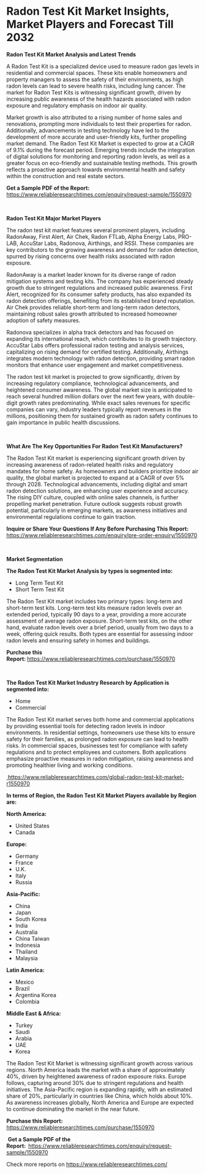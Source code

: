 <p><h1>Radon Test Kit Market Insights, Market Players and Forecast Till 2032</h1></p><p><strong>Radon Test Kit Market Analysis and Latest Trends</strong></p>
<p><p>A Radon Test Kit is a specialized device used to measure radon gas levels in residential and commercial spaces. These kits enable homeowners and property managers to assess the safety of their environments, as high radon levels can lead to severe health risks, including lung cancer. The market for Radon Test Kits is witnessing significant growth, driven by increasing public awareness of the health hazards associated with radon exposure and regulatory emphasis on indoor air quality.</p><p>Market growth is also attributed to a rising number of home sales and renovations, prompting more individuals to test their properties for radon. Additionally, advancements in testing technology have led to the development of more accurate and user-friendly kits, further propelling market demand. The Radon Test Kit Market is expected to grow at a CAGR of 9.1% during the forecast period. Emerging trends include the integration of digital solutions for monitoring and reporting radon levels, as well as a greater focus on eco-friendly and sustainable testing methods. This growth reflects a proactive approach towards environmental health and safety within the construction and real estate sectors.</p></p>
<p><strong>Get a Sample PDF of the Report:&nbsp;</strong> <a href="https://www.reliableresearchtimes.com/enquiry/request-sample/1550970?utm_campaign=2627&utm_medium=2&utm_source=Github&utm_content=ia&utm_term=04042025&utm_id=radon-test-kit">https://www.reliableresearchtimes.com/enquiry/request-sample/1550970</a></p>
<p>&nbsp;</p>
<p><strong>Radon Test Kit Major Market Players</strong></p>
<p><p>The radon test kit market features several prominent players, including RadonAway, First Alert, Air Chek, Radon FTLab, Alpha Energy Labs, PRO-LAB, AccuStar Labs, Radonova, Airthings, and RSSI. These companies are key contributors to the growing awareness and demand for radon detection, spurred by rising concerns over health risks associated with radon exposure.</p><p>RadonAway is a market leader known for its diverse range of radon mitigation systems and testing kits. The company has experienced steady growth due to stringent regulations and increased public awareness. First Alert, recognized for its consumer safety products, has also expanded its radon detection offerings, benefiting from its established brand reputation. Air Chek provides reliable short-term and long-term radon detectors, maintaining robust sales growth attributed to increased homeowner adoption of safety measures.</p><p>Radonova specializes in alpha track detectors and has focused on expanding its international reach, which contributes to its growth trajectory. AccuStar Labs offers professional radon testing and analysis services, capitalizing on rising demand for certified testing. Additionally, Airthings integrates modern technology with radon detection, providing smart radon monitors that enhance user engagement and market competitiveness.</p><p>The radon test kit market is projected to grow significantly, driven by increasing regulatory compliance, technological advancements, and heightened consumer awareness. The global market size is anticipated to reach several hundred million dollars over the next few years, with double-digit growth rates predominating. While exact sales revenues for specific companies can vary, industry leaders typically report revenues in the millions, positioning them for sustained growth as radon safety continues to gain importance in public health discussions.</p></p>
<p>&nbsp;</p>
<p><strong>What Are The Key Opportunities For Radon Test Kit Manufacturers?</strong></p>
<p><p>The Radon Test Kit market is experiencing significant growth driven by increasing awareness of radon-related health risks and regulatory mandates for home safety. As homeowners and builders prioritize indoor air quality, the global market is projected to expand at a CAGR of over 5% through 2028. Technological advancements, including digital and smart radon detection solutions, are enhancing user experience and accuracy. The rising DIY culture, coupled with online sales channels, is further propelling market penetration. Future outlook suggests robust growth potential, particularly in emerging markets, as awareness initiatives and environmental regulations continue to gain traction.</p></p>
<p><strong>Inquire or Share Your Questions If Any Before Purchasing This Report:</strong> <a href="https://www.reliableresearchtimes.com/enquiry/pre-order-enquiry/1550970?utm_campaign=2627&utm_medium=2&utm_source=Github&utm_content=ia&utm_term=04042025&utm_id=radon-test-kit">https://www.reliableresearchtimes.com/enquiry/pre-order-enquiry/1550970</a></p>
<p>&nbsp;</p>
<p><strong>Market Segmentation</strong></p>
<p><strong>The Radon Test Kit Market Analysis by types is segmented into:</strong></p>
<p><ul><li>Long Term Test Kit</li><li>Short Term Test Kit</li></ul></p>
<p><p>The Radon Test Kit market includes two primary types: long-term and short-term test kits. Long-term test kits measure radon levels over an extended period, typically 90 days to a year, providing a more accurate assessment of average radon exposure. Short-term test kits, on the other hand, evaluate radon levels over a brief period, usually from two days to a week, offering quick results. Both types are essential for assessing indoor radon levels and ensuring safety in homes and buildings.</p></p>
<p><strong>Purchase this Report:&nbsp;</strong><a href="https://www.reliableresearchtimes.com/purchase/1550970?utm_campaign=2627&utm_medium=2&utm_source=Github&utm_content=ia&utm_term=04042025&utm_id=radon-test-kit">https://www.reliableresearchtimes.com/purchase/1550970</a></p>
<p>&nbsp;</p>
<p><strong>The Radon Test Kit Market Industry Research by Application is segmented into:</strong></p>
<p><ul><li>Home</li><li>Commercial</li></ul></p>
<p><p>The Radon Test Kit market serves both home and commercial applications by providing essential tools for detecting radon levels in indoor environments. In residential settings, homeowners use these kits to ensure safety for their families, as prolonged radon exposure can lead to health risks. In commercial spaces, businesses test for compliance with safety regulations and to protect employees and customers. Both applications emphasize proactive measures in radon mitigation, raising awareness and promoting healthier living and working conditions.</p></p>
<p><a href="https://www.reliableresearchtimes.com/global-radon-test-kit-market-r1550970?utm_campaign=2627&utm_medium=2&utm_source=Github&utm_content=ia&utm_term=04042025&utm_id=radon-test-kit">&nbsp;https://www.reliableresearchtimes.com/global-radon-test-kit-market-r1550970</a></p>
<p><strong>In terms of Region, the Radon Test Kit Market Players available by Region are:</strong></p>
<p>
    <p> <strong> North America: </strong>
        <ul>
            <li>United States</li>
            <li>Canada</li>
        </ul>
        </p> 
    <p> <strong> Europe: </strong>
        <ul>
            <li>Germany</li>
            <li>France</li>
            <li>U.K.</li>
            <li>Italy</li>
            <li>Russia</li>
        </ul>
        </p> 
    <p> <strong> Asia-Pacific: </strong>
        <ul>
            <li>China</li>
            <li>Japan</li>
            <li>South Korea</li>
            <li>India</li>
            <li>Australia</li>
            <li>China Taiwan</li>
            <li>Indonesia</li>
            <li>Thailand</li>
            <li>Malaysia</li>
        </ul>
        </p> 
    <p> <strong> Latin America: </strong>
        <ul>
            <li>Mexico</li>
            <li>Brazil</li>
            <li>Argentina Korea</li>
            <li>Colombia</li>
        </ul>
        </p> 
    <p> <strong> Middle East & Africa: </strong>
        <ul>
            <li>Turkey</li>
            <li>Saudi</li>
            <li>Arabia</li>
            <li>UAE</li>
            <li>Korea</li>
        </ul>
    </p>
    </p>
<p><p>The Radon Test Kit Market is witnessing significant growth across various regions. North America leads the market with a share of approximately 40%, driven by heightened awareness of radon exposure risks. Europe follows, capturing around 30% due to stringent regulations and health initiatives. The Asia-Pacific region is expanding rapidly, with an estimated share of 20%, particularly in countries like China, which holds about 10%. As awareness increases globally, North America and Europe are expected to continue dominating the market in the near future.</p></p>
<p><strong>Purchase this Report: </strong><a href="https://www.reliableresearchtimes.com/purchase/1550970?utm_campaign=2627&utm_medium=2&utm_source=Github&utm_content=ia&utm_term=04042025&utm_id=radon-test-kit">https://www.reliableresearchtimes.com/purchase/1550970</a></p>
<p>&nbsp;<strong>Get a Sample PDF of the Report:&nbsp;&nbsp;</strong><a href="https://www.reliableresearchtimes.com/enquiry/request-sample/1550970?utm_campaign=2627&utm_medium=2&utm_source=Github&utm_content=ia&utm_term=04042025&utm_id=radon-test-kit">https://www.reliableresearchtimes.com/enquiry/request-sample/1550970</a></p>
<p><strong></strong></p>
<p>Check more reports on <a href="https://www.reliableresearchtimes.com/?utm_campaign=2627&utm_medium=2&utm_source=Github&utm_content=ia&utm_term=04042025&utm_id=radon-test-kit">https://www.reliableresearchtimes.com/</a></p>